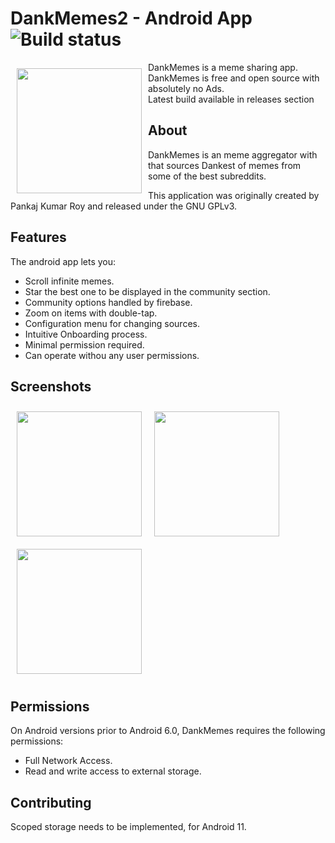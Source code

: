 # DankMemes2 - Android App ![Build status](https://github.com/wallabag/android-app/workflows/CI/badge.svg?branch=master)

<img src="https://github.com/1719pankaj/Dank-Memes-2/blob/main/Images/meme_icon.png" align="left"
width="200" hspace="10" vspace="10">

DankMemes is a meme sharing app.  
DankMemes is free and open source with absolutely no Ads.  
Latest build available in releases section

## About

DankMemes is an meme aggregator with that sources Dankest of memes from some of the best subreddits.

This application was originally created by Pankaj Kumar Roy and released under the GNU GPLv3.

## Features

The android app lets you:
- Scroll infinite memes.
- Star the best one to be displayed in the community section.
- Community options handled by firebase.
- Zoom on items with double-tap.
- Configuration menu for changing sources.
- Intuitive Onboarding process.
- Minimal permission required.
- Can operate withou any user permissions.

## Screenshots

[<img src="https://github.com/1719pankaj/Dank-Memes-2/blob/main/Images/Onboarding.jpg" align="left"
width="200"
    hspace="10" vspace="10">](https://github.com/1719pankaj/Dank-Memes-2/blob/main/Images/Onboarding.jpg)
[<img src="https://github.com/1719pankaj/Dank-Memes-2/blob/main/Images/Config.jpg" align="center"
width="200"
    hspace="10" vspace="10">](https://github.com/1719pankaj/Dank-Memes-2/blob/main/Images/Config.jpg)
[<img src="https://github.com/1719pankaj/Dank-Memes-2/blob/main/Images/Recycler.jpg" align="center"
width="200"
    hspace="10" vspace="10">](https://github.com/1719pankaj/Dank-Memes-2/blob/main/Images/Recycler.jpg)

## Permissions

On Android versions prior to Android 6.0, DankMemes requires the following permissions:
- Full Network Access.
- Read and write access to external storage.

## Contributing

Scoped storage needs to be implemented, for Android 11.
